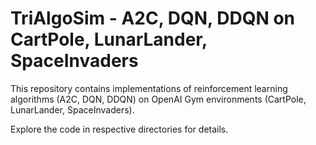 # TriAlgoSim - A2C, DQN, DDQN on CartPole, LunarLander, SpaceInvaders

This repository contains implementations of reinforcement learning algorithms (A2C, DQN, DDQN) on OpenAI Gym environments (CartPole, LunarLander, SpaceInvaders).

Explore the code in respective directories for details.
